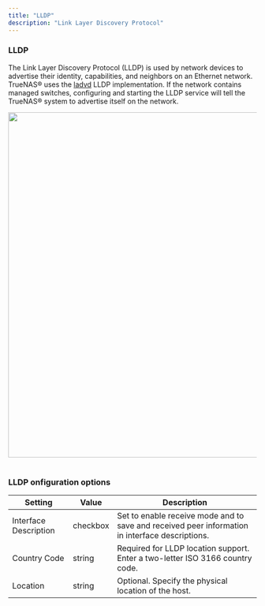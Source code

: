 ```yaml
---
title: "LLDP"
description: "Link Layer Discovery Protocol"
---
```



### LLDP

The Link Layer Discovery Protocol (LLDP) is used by network devices to advertise their identity, capabilities, and neighbors on an Ethernet network. TrueNAS® uses the [ladvd](https://github.com/sspans/ladvd) LLDP implementation. If the network contains managed switches, configuring and starting the LLDP service will tell the TrueNAS® system to advertise itself on the network.

<img src="/images/TN-12.0-services-lldp.png" width='700px'>
<br><br>


### LLDP onfiguration options

| Setting               | Value    | Description                                                                                     |
|-----------------------|----------|-------------------------------------------------------------------------------------------------|
| Interface Description | checkbox | Set to enable receive mode and to save and received peer information in interface descriptions. |
| Country Code          | string   | Required for LLDP location support. Enter a two-letter ISO 3166 country code.                   |
| Location              | string   | Optional. Specify the physical location of the host.  
